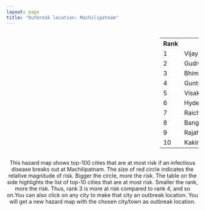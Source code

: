```yaml
---
layout: page
title: "Outbreak location: Machilipatnam"
---
```

<div style="width: 100%; overflow: auto;">
<div style="width: 75%; float: left;">
<div id="mapid">
<script src="https://buda-magenta.github.io/hazard_map/load_map.js"></script>

<script>
var marker_outbreak = L.marker([16.181939, 81.135130],{"autoPan": true}).addTo(map); marker_outbreak.bindTooltip("Machilipatnam").openTooltip();

var circle_1 = L.circle([16.508759, 80.618510], {"pane": "markerPane", "color": "red", "fill": true, "fillOpacity": 0.2, "fillRule": "evenodd", "lineCap": "round", "lineJoin": "round", "opacity": 1.0, "radius": 186784, "stroke": true, "weight": 3}).addTo(map);
circle_1.bindTooltip("Vijayawada<br>rank: 1<br>hazard index: 0.186784")
circle_1.bindPopup('<a href="https://buda-magenta.github.io/hazard_map/Vijayawada">Vijayawada</a>')

var circle_2 = L.circle([16.432998, 80.993715], {"pane": "markerPane", "color": "red", "fill": true, "fillOpacity": 0.2, "fillRule": "evenodd", "lineCap": "round", "lineJoin": "round", "opacity": 1.0, "radius": 94795, "stroke": true, "weight": 3}).addTo(map);
circle_2.bindTooltip("Gudivada<br>rank: 2<br>hazard index: 0.094795")
circle_2.bindPopup('<a href="https://buda-magenta.github.io/hazard_map/Gudivada">Gudivada</a>')

var circle_3 = L.circle([16.542769, 81.527344], {"pane": "markerPane", "color": "red", "fill": true, "fillOpacity": 0.2, "fillRule": "evenodd", "lineCap": "round", "lineJoin": "round", "opacity": 1.0, "radius": 13442, "stroke": true, "weight": 3}).addTo(map);
circle_3.bindTooltip("Bhimavaram<br>rank: 3<br>hazard index: 0.013442")
circle_3.bindPopup('<a href="https://buda-magenta.github.io/hazard_map/Bhimavaram">Bhimavaram</a>')

var circle_4 = L.circle([16.291519, 80.454159], {"pane": "markerPane", "color": "red", "fill": true, "fillOpacity": 0.2, "fillRule": "evenodd", "lineCap": "round", "lineJoin": "round", "opacity": 1.0, "radius": 10588, "stroke": true, "weight": 3}).addTo(map);
circle_4.bindTooltip("Guntur<br>rank: 4<br>hazard index: 0.010588")
circle_4.bindPopup('<a href="https://buda-magenta.github.io/hazard_map/Guntur">Guntur</a>')

var circle_5 = L.circle([17.723128, 83.301284], {"pane": "markerPane", "color": "red", "fill": true, "fillOpacity": 0.2, "fillRule": "evenodd", "lineCap": "round", "lineJoin": "round", "opacity": 1.0, "radius": 10369, "stroke": true, "weight": 3}).addTo(map);
circle_5.bindTooltip("Visakhapatnam<br>rank: 5<br>hazard index: 0.010370")
circle_5.bindPopup('<a href="https://buda-magenta.github.io/hazard_map/Visakhapatnam">Visakhapatnam</a>')

var circle_6 = L.circle([17.388786, 78.461065], {"pane": "markerPane", "color": "red", "fill": true, "fillOpacity": 0.2, "fillRule": "evenodd", "lineCap": "round", "lineJoin": "round", "opacity": 1.0, "radius": 8852, "stroke": true, "weight": 3}).addTo(map);
circle_6.bindTooltip("Hyderabad<br>rank: 6<br>hazard index: 0.008853")
circle_6.bindPopup('<a href="https://buda-magenta.github.io/hazard_map/Hyderabad">Hyderabad</a>')

var circle_7 = L.circle([16.083333, 77.166667], {"pane": "markerPane", "color": "red", "fill": true, "fillOpacity": 0.2, "fillRule": "evenodd", "lineCap": "round", "lineJoin": "round", "opacity": 1.0, "radius": 7302, "stroke": true, "weight": 3}).addTo(map);
circle_7.bindTooltip("Raichur<br>rank: 7<br>hazard index: 0.007303")
circle_7.bindPopup('<a href="https://buda-magenta.github.io/hazard_map/Raichur">Raichur</a>')

var circle_8 = L.circle([12.979120, 77.591300], {"pane": "markerPane", "color": "red", "fill": true, "fillOpacity": 0.2, "fillRule": "evenodd", "lineCap": "round", "lineJoin": "round", "opacity": 1.0, "radius": 5865, "stroke": true, "weight": 3}).addTo(map);
circle_8.bindTooltip("Bangalore<br>rank: 8<br>hazard index: 0.005866")
circle_8.bindPopup('<a href="https://buda-magenta.github.io/hazard_map/Bangalore">Bangalore</a>')

var circle_9 = L.circle([17.005045, 81.780473], {"pane": "markerPane", "color": "red", "fill": true, "fillOpacity": 0.2, "fillRule": "evenodd", "lineCap": "round", "lineJoin": "round", "opacity": 1.0, "radius": 4573, "stroke": true, "weight": 3}).addTo(map);
circle_9.bindTooltip("Rajahmundry<br>rank: 9<br>hazard index: 0.004573")
circle_9.bindPopup('<a href="https://buda-magenta.github.io/hazard_map/Rajahmundry">Rajahmundry</a>')

var circle_10 = L.circle([16.943739, 82.235061], {"pane": "markerPane", "color": "red", "fill": true, "fillOpacity": 0.2, "fillRule": "evenodd", "lineCap": "round", "lineJoin": "round", "opacity": 1.0, "radius": 4152, "stroke": true, "weight": 3}).addTo(map);
circle_10.bindTooltip("Kakinada<br>rank: 10<br>hazard index: 0.004153")
circle_10.bindPopup('<a href="https://buda-magenta.github.io/hazard_map/Kakinada">Kakinada</a>')

var circle_11 = L.circle([14.449372, 79.987376], {"pane": "markerPane", "color": "red", "fill": true, "fillOpacity": 0.2, "fillRule": "evenodd", "lineCap": "round", "lineJoin": "round", "opacity": 1.0, "radius": 2984, "stroke": true, "weight": 3}).addTo(map);
circle_11.bindTooltip("Nellore<br>rank: 11<br>hazard index: 0.002985")
circle_11.bindPopup('<a href="https://buda-magenta.github.io/hazard_map/Nellore">Nellore</a>')

var circle_12 = L.circle([13.083694, 80.270186], {"pane": "markerPane", "color": "red", "fill": true, "fillOpacity": 0.2, "fillRule": "evenodd", "lineCap": "round", "lineJoin": "round", "opacity": 1.0, "radius": 2943, "stroke": true, "weight": 3}).addTo(map);
circle_12.bindTooltip("Chennai<br>rank: 12<br>hazard index: 0.002943")
circle_12.bindPopup('<a href="https://buda-magenta.github.io/hazard_map/Chennai">Chennai</a>')

var circle_13 = L.circle([15.507555, 80.060800], {"pane": "markerPane", "color": "red", "fill": true, "fillOpacity": 0.2, "fillRule": "evenodd", "lineCap": "round", "lineJoin": "round", "opacity": 1.0, "radius": 2679, "stroke": true, "weight": 3}).addTo(map);
circle_13.bindTooltip("Ongole<br>rank: 13<br>hazard index: 0.002680")
circle_13.bindPopup('<a href="https://buda-magenta.github.io/hazard_map/Ongole">Ongole</a>')

var circle_14 = L.circle([13.631637, 79.423171], {"pane": "markerPane", "color": "red", "fill": true, "fillOpacity": 0.2, "fillRule": "evenodd", "lineCap": "round", "lineJoin": "round", "opacity": 1.0, "radius": 2323, "stroke": true, "weight": 3}).addTo(map);
circle_14.bindTooltip("Tirupati<br>rank: 14<br>hazard index: 0.002323")
circle_14.bindPopup('<a href="https://buda-magenta.github.io/hazard_map/Tirupati">Tirupati</a>')

var circle_15 = L.circle([16.237773, 80.646422], {"pane": "markerPane", "color": "red", "fill": true, "fillOpacity": 0.2, "fillRule": "evenodd", "lineCap": "round", "lineJoin": "round", "opacity": 1.0, "radius": 2156, "stroke": true, "weight": 3}).addTo(map);
circle_15.bindTooltip("Tenali<br>rank: 15<br>hazard index: 0.002156")
circle_15.bindPopup('<a href="https://buda-magenta.github.io/hazard_map/Tenali">Tenali</a>')

var circle_16 = L.circle([16.676135, 81.170868], {"pane": "markerPane", "color": "red", "fill": true, "fillOpacity": 0.2, "fillRule": "evenodd", "lineCap": "round", "lineJoin": "round", "opacity": 1.0, "radius": 1566, "stroke": true, "weight": 3}).addTo(map);
circle_16.bindTooltip("Eluru<br>rank: 16<br>hazard index: 0.001566")
circle_16.bindPopup('<a href="https://buda-magenta.github.io/hazard_map/Eluru">Eluru</a>')

var circle_17 = L.circle([17.500000, 80.333333], {"pane": "markerPane", "color": "red", "fill": true, "fillOpacity": 0.2, "fillRule": "evenodd", "lineCap": "round", "lineJoin": "round", "opacity": 1.0, "radius": 1562, "stroke": true, "weight": 3}).addTo(map);
circle_17.bindTooltip("Khammam<br>rank: 17<br>hazard index: 0.001563")
circle_17.bindPopup('<a href="https://buda-magenta.github.io/hazard_map/Khammam">Khammam</a>')

var circle_18 = L.circle([17.849907, 75.276320], {"pane": "markerPane", "color": "red", "fill": true, "fillOpacity": 0.2, "fillRule": "evenodd", "lineCap": "round", "lineJoin": "round", "opacity": 1.0, "radius": 1440, "stroke": true, "weight": 3}).addTo(map);
circle_18.bindTooltip("Solapur<br>rank: 18<br>hazard index: 0.001440")
circle_18.bindPopup('<a href="https://buda-magenta.github.io/hazard_map/Solapur">Solapur</a>')

var circle_19 = L.circle([16.094950, 80.165878], {"pane": "markerPane", "color": "red", "fill": true, "fillOpacity": 0.2, "fillRule": "evenodd", "lineCap": "round", "lineJoin": "round", "opacity": 1.0, "radius": 1221, "stroke": true, "weight": 3}).addTo(map);
circle_19.bindTooltip("Chilakaluripet<br>rank: 19<br>hazard index: 0.001222")
circle_19.bindPopup('<a href="https://buda-magenta.github.io/hazard_map/Chilakaluripet">Chilakaluripet</a>')

var circle_20 = L.circle([17.980609, 79.598212], {"pane": "markerPane", "color": "red", "fill": true, "fillOpacity": 0.2, "fillRule": "evenodd", "lineCap": "round", "lineJoin": "round", "opacity": 1.0, "radius": 1133, "stroke": true, "weight": 3}).addTo(map);
circle_20.bindTooltip("Warangal<br>rank: 20<br>hazard index: 0.001133")
circle_20.bindPopup('<a href="https://buda-magenta.github.io/hazard_map/Warangal">Warangal</a>')

var circle_21 = L.circle([14.422347, 77.720069], {"pane": "markerPane", "color": "red", "fill": true, "fillOpacity": 0.2, "fillRule": "evenodd", "lineCap": "round", "lineJoin": "round", "opacity": 1.0, "radius": 804, "stroke": true, "weight": 3}).addTo(map);
circle_21.bindTooltip("Dharmavaram<br>rank: 21<br>hazard index: 0.000805")
circle_21.bindPopup('<a href="https://buda-magenta.github.io/hazard_map/Dharmavaram">Dharmavaram</a>')

var circle_22 = L.circle([14.475294, 78.821686], {"pane": "markerPane", "color": "red", "fill": true, "fillOpacity": 0.2, "fillRule": "evenodd", "lineCap": "round", "lineJoin": "round", "opacity": 1.0, "radius": 803, "stroke": true, "weight": 3}).addTo(map);
circle_22.bindTooltip("Kadapa<br>rank: 22<br>hazard index: 0.000803")
circle_22.bindPopup('<a href="https://buda-magenta.github.io/hazard_map/Kadapa">Kadapa</a>')

var circle_23 = L.circle([13.573260, 78.479146], {"pane": "markerPane", "color": "red", "fill": true, "fillOpacity": 0.2, "fillRule": "evenodd", "lineCap": "round", "lineJoin": "round", "opacity": 1.0, "radius": 801, "stroke": true, "weight": 3}).addTo(map);
circle_23.bindTooltip("Madanapalle<br>rank: 23<br>hazard index: 0.000801")
circle_23.bindPopup('<a href="https://buda-magenta.github.io/hazard_map/Madanapalle">Madanapalle</a>')

var circle_24 = L.circle([16.876586, 81.545145], {"pane": "markerPane", "color": "red", "fill": true, "fillOpacity": 0.2, "fillRule": "evenodd", "lineCap": "round", "lineJoin": "round", "opacity": 1.0, "radius": 787, "stroke": true, "weight": 3}).addTo(map);
circle_24.bindTooltip("Tadepalligudem<br>rank: 24<br>hazard index: 0.000787")
circle_24.bindPopup('<a href="https://buda-magenta.github.io/hazard_map/Tadepalligudem">Tadepalligudem</a>')

var circle_25 = L.circle([16.238924, 80.047288], {"pane": "markerPane", "color": "red", "fill": true, "fillOpacity": 0.2, "fillRule": "evenodd", "lineCap": "round", "lineJoin": "round", "opacity": 1.0, "radius": 747, "stroke": true, "weight": 3}).addTo(map);
circle_25.bindTooltip("Narasaraopet<br>rank: 25<br>hazard index: 0.000747")
circle_25.bindPopup('<a href="https://buda-magenta.github.io/hazard_map/Narasaraopet">Narasaraopet</a>')

var circle_26 = L.circle([18.112082, 83.405220], {"pane": "markerPane", "color": "red", "fill": true, "fillOpacity": 0.2, "fillRule": "evenodd", "lineCap": "round", "lineJoin": "round", "opacity": 1.0, "radius": 565, "stroke": true, "weight": 3}).addTo(map);
circle_26.bindTooltip("Vizianagaram<br>rank: 26<br>hazard index: 0.000565")
circle_26.bindPopup('<a href="https://buda-magenta.github.io/hazard_map/Vizianagaram">Vizianagaram</a>')

var circle_27 = L.circle([22.541418, 88.357691], {"pane": "markerPane", "color": "red", "fill": true, "fillOpacity": 0.2, "fillRule": "evenodd", "lineCap": "round", "lineJoin": "round", "opacity": 1.0, "radius": 545, "stroke": true, "weight": 3}).addTo(map);
circle_27.bindTooltip("Kolkata<br>rank: 27<br>hazard index: 0.000546")
circle_27.bindPopup('<a href="https://buda-magenta.github.io/hazard_map/Kolkata">Kolkata</a>')

var circle_28 = L.circle([19.169335, 77.311013], {"pane": "markerPane", "color": "red", "fill": true, "fillOpacity": 0.2, "fillRule": "evenodd", "lineCap": "round", "lineJoin": "round", "opacity": 1.0, "radius": 503, "stroke": true, "weight": 3}).addTo(map);
circle_28.bindTooltip("Nanded Waghala<br>rank: 28<br>hazard index: 0.000504")
circle_28.bindPopup('<a href="https://buda-magenta.github.io/hazard_map/Nanded_Waghala">Nanded Waghala</a>')

var circle_29 = L.circle([18.793568, 80.815939], {"pane": "markerPane", "color": "red", "fill": true, "fillOpacity": 0.2, "fillRule": "evenodd", "lineCap": "round", "lineJoin": "round", "opacity": 1.0, "radius": 475, "stroke": true, "weight": 3}).addTo(map);
circle_29.bindTooltip("Bijapur<br>rank: 29<br>hazard index: 0.000476")
circle_29.bindPopup('<a href="https://buda-magenta.github.io/hazard_map/Bijapur">Bijapur</a>')

var circle_30 = L.circle([28.651718, 77.221939], {"pane": "markerPane", "color": "red", "fill": true, "fillOpacity": 0.2, "fillRule": "evenodd", "lineCap": "round", "lineJoin": "round", "opacity": 1.0, "radius": 454, "stroke": true, "weight": 3}).addTo(map);
circle_30.bindTooltip("Delhi<br>rank: 30<br>hazard index: 0.000455")
circle_30.bindPopup('<a href="https://buda-magenta.github.io/hazard_map/Delhi">Delhi</a>')

var circle_31 = L.circle([17.910400, 77.519900], {"pane": "markerPane", "color": "red", "fill": true, "fillOpacity": 0.2, "fillRule": "evenodd", "lineCap": "round", "lineJoin": "round", "opacity": 1.0, "radius": 443, "stroke": true, "weight": 3}).addTo(map);
circle_31.bindTooltip("Bidar<br>rank: 31<br>hazard index: 0.000443")
circle_31.bindPopup('<a href="https://buda-magenta.github.io/hazard_map/Bidar">Bidar</a>')

var circle_32 = L.circle([15.631900, 77.275900], {"pane": "markerPane", "color": "red", "fill": true, "fillOpacity": 0.2, "fillRule": "evenodd", "lineCap": "round", "lineJoin": "round", "opacity": 1.0, "radius": 431, "stroke": true, "weight": 3}).addTo(map);
circle_32.bindTooltip("Adoni<br>rank: 32<br>hazard index: 0.000431")
circle_32.bindPopup('<a href="https://buda-magenta.github.io/hazard_map/Adoni">Adoni</a>')

var circle_33 = L.circle([20.843512, 75.525927], {"pane": "markerPane", "color": "red", "fill": true, "fillOpacity": 0.2, "fillRule": "evenodd", "lineCap": "round", "lineJoin": "round", "opacity": 1.0, "radius": 421, "stroke": true, "weight": 3}).addTo(map);
circle_33.bindTooltip("Jalgaon<br>rank: 33<br>hazard index: 0.000421")
circle_33.bindPopup('<a href="https://buda-magenta.github.io/hazard_map/Jalgaon">Jalgaon</a>')

var circle_34 = L.circle([15.143395, 76.919388], {"pane": "markerPane", "color": "red", "fill": true, "fillOpacity": 0.2, "fillRule": "evenodd", "lineCap": "round", "lineJoin": "round", "opacity": 1.0, "radius": 409, "stroke": true, "weight": 3}).addTo(map);
circle_34.bindTooltip("Bellary<br>rank: 34<br>hazard index: 0.000409")
circle_34.bindPopup('<a href="https://buda-magenta.github.io/hazard_map/Bellary">Bellary</a>')

var circle_35 = L.circle([19.075990, 72.877393], {"pane": "markerPane", "color": "red", "fill": true, "fillOpacity": 0.2, "fillRule": "evenodd", "lineCap": "round", "lineJoin": "round", "opacity": 1.0, "radius": 395, "stroke": true, "weight": 3}).addTo(map);
circle_35.bindTooltip("Mumbai<br>rank: 35<br>hazard index: 0.000396")
circle_35.bindPopup('<a href="https://buda-magenta.github.io/hazard_map/Mumbai">Mumbai</a>')

var circle_36 = L.circle([20.266777, 85.843559], {"pane": "markerPane", "color": "red", "fill": true, "fillOpacity": 0.2, "fillRule": "evenodd", "lineCap": "round", "lineJoin": "round", "opacity": 1.0, "radius": 384, "stroke": true, "weight": 3}).addTo(map);
circle_36.bindTooltip("Bhubaneswar<br>rank: 36<br>hazard index: 0.000385")
circle_36.bindPopup('<a href="https://buda-magenta.github.io/hazard_map/Bhubaneswar">Bhubaneswar</a>')

var circle_37 = L.circle([15.475377, 78.478558], {"pane": "markerPane", "color": "red", "fill": true, "fillOpacity": 0.2, "fillRule": "evenodd", "lineCap": "round", "lineJoin": "round", "opacity": 1.0, "radius": 340, "stroke": true, "weight": 3}).addTo(map);
circle_37.bindTooltip("Nandyal<br>rank: 37<br>hazard index: 0.000341")
circle_37.bindPopup('<a href="https://buda-magenta.github.io/hazard_map/Nandyal">Nandyal</a>')

var circle_38 = L.circle([15.119651, 77.455290], {"pane": "markerPane", "color": "red", "fill": true, "fillOpacity": 0.2, "fillRule": "evenodd", "lineCap": "round", "lineJoin": "round", "opacity": 1.0, "radius": 327, "stroke": true, "weight": 3}).addTo(map);
circle_38.bindTooltip("Guntakal<br>rank: 38<br>hazard index: 0.000327")
circle_38.bindPopup('<a href="https://buda-magenta.github.io/hazard_map/Guntakal">Guntakal</a>')

var circle_39 = L.circle([19.290314, 76.602903], {"pane": "markerPane", "color": "red", "fill": true, "fillOpacity": 0.2, "fillRule": "evenodd", "lineCap": "round", "lineJoin": "round", "opacity": 1.0, "radius": 280, "stroke": true, "weight": 3}).addTo(map);
circle_39.bindTooltip("Parbhani<br>rank: 39<br>hazard index: 0.000281")
circle_39.bindPopup('<a href="https://buda-magenta.github.io/hazard_map/Parbhani">Parbhani</a>')

var circle_40 = L.circle([12.305183, 76.655361], {"pane": "markerPane", "color": "red", "fill": true, "fillOpacity": 0.2, "fillRule": "evenodd", "lineCap": "round", "lineJoin": "round", "opacity": 1.0, "radius": 275, "stroke": true, "weight": 3}).addTo(map);
circle_40.bindTooltip("Mysore<br>rank: 40<br>hazard index: 0.000276")
circle_40.bindPopup('<a href="https://buda-magenta.github.io/hazard_map/Mysore">Mysore</a>')

var circle_41 = L.circle([14.906956, 78.009707], {"pane": "markerPane", "color": "red", "fill": true, "fillOpacity": 0.2, "fillRule": "evenodd", "lineCap": "round", "lineJoin": "round", "opacity": 1.0, "radius": 254, "stroke": true, "weight": 3}).addTo(map);
circle_41.bindTooltip("Tadipatri<br>rank: 41<br>hazard index: 0.000254")
circle_41.bindPopup('<a href="https://buda-magenta.github.io/hazard_map/Tadipatri">Tadipatri</a>')

var circle_42 = L.circle([11.001812, 76.962843], {"pane": "markerPane", "color": "red", "fill": true, "fillOpacity": 0.2, "fillRule": "evenodd", "lineCap": "round", "lineJoin": "round", "opacity": 1.0, "radius": 252, "stroke": true, "weight": 3}).addTo(map);
circle_42.bindTooltip("Coimbatore<br>rank: 42<br>hazard index: 0.000253")
circle_42.bindPopup('<a href="https://buda-magenta.github.io/hazard_map/Coimbatore">Coimbatore</a>')

var circle_43 = L.circle([16.870988, 79.561398], {"pane": "markerPane", "color": "red", "fill": true, "fillOpacity": 0.2, "fillRule": "evenodd", "lineCap": "round", "lineJoin": "round", "opacity": 1.0, "radius": 238, "stroke": true, "weight": 3}).addTo(map);
circle_43.bindTooltip("Miryalaguda<br>rank: 43<br>hazard index: 0.000238")
circle_43.bindPopup('<a href="https://buda-magenta.github.io/hazard_map/Miryalaguda">Miryalaguda</a>')

var circle_44 = L.circle([13.160105, 79.155551], {"pane": "markerPane", "color": "red", "fill": true, "fillOpacity": 0.2, "fillRule": "evenodd", "lineCap": "round", "lineJoin": "round", "opacity": 1.0, "radius": 209, "stroke": true, "weight": 3}).addTo(map);
circle_44.bindTooltip("Chittoor<br>rank: 44<br>hazard index: 0.000209")
circle_44.bindPopup('<a href="https://buda-magenta.github.io/hazard_map/Chittoor">Chittoor</a>')

var circle_45 = L.circle([15.266493, 76.387230], {"pane": "markerPane", "color": "red", "fill": true, "fillOpacity": 0.2, "fillRule": "evenodd", "lineCap": "round", "lineJoin": "round", "opacity": 1.0, "radius": 205, "stroke": true, "weight": 3}).addTo(map);
circle_45.bindTooltip("Hospet<br>rank: 45<br>hazard index: 0.000206")
circle_45.bindPopup('<a href="https://buda-magenta.github.io/hazard_map/Hospet">Hospet</a>')

var circle_46 = L.circle([11.664300, 78.146000], {"pane": "markerPane", "color": "red", "fill": true, "fillOpacity": 0.2, "fillRule": "evenodd", "lineCap": "round", "lineJoin": "round", "opacity": 1.0, "radius": 203, "stroke": true, "weight": 3}).addTo(map);
circle_46.bindTooltip("Salem<br>rank: 46<br>hazard index: 0.000203")
circle_46.bindPopup('<a href="https://buda-magenta.github.io/hazard_map/Salem">Salem</a>')

var circle_47 = L.circle([21.237947, 81.633683], {"pane": "markerPane", "color": "red", "fill": true, "fillOpacity": 0.2, "fillRule": "evenodd", "lineCap": "round", "lineJoin": "round", "opacity": 1.0, "radius": 193, "stroke": true, "weight": 3}).addTo(map);
circle_47.bindTooltip("Raipur<br>rank: 47<br>hazard index: 0.000194")
circle_47.bindPopup('<a href="https://buda-magenta.github.io/hazard_map/Raipur">Raipur</a>')

var circle_48 = L.circle([14.654623, 77.556260], {"pane": "markerPane", "color": "red", "fill": true, "fillOpacity": 0.2, "fillRule": "evenodd", "lineCap": "round", "lineJoin": "round", "opacity": 1.0, "radius": 183, "stroke": true, "weight": 3}).addTo(map);
circle_48.bindTooltip("Anantapur<br>rank: 48<br>hazard index: 0.000183")
circle_48.bindPopup('<a href="https://buda-magenta.github.io/hazard_map/Anantapur">Anantapur</a>')

var circle_49 = L.circle([15.426365, 75.630079], {"pane": "markerPane", "color": "red", "fill": true, "fillOpacity": 0.2, "fillRule": "evenodd", "lineCap": "round", "lineJoin": "round", "opacity": 1.0, "radius": 172, "stroke": true, "weight": 3}).addTo(map);
circle_49.bindTooltip("Gadag<br>rank: 49<br>hazard index: 0.000173")
circle_49.bindPopup('<a href="https://buda-magenta.github.io/hazard_map/Gadag">Gadag</a>')

var circle_50 = L.circle([18.320022, 83.916077], {"pane": "markerPane", "color": "red", "fill": true, "fillOpacity": 0.2, "fillRule": "evenodd", "lineCap": "round", "lineJoin": "round", "opacity": 1.0, "radius": 168, "stroke": true, "weight": 3}).addTo(map);
circle_50.bindTooltip("Srikakulam<br>rank: 50<br>hazard index: 0.000169")
circle_50.bindPopup('<a href="https://buda-magenta.github.io/hazard_map/Srikakulam">Srikakulam</a>')

var circle_51 = L.circle([21.149813, 79.082056], {"pane": "markerPane", "color": "red", "fill": true, "fillOpacity": 0.2, "fillRule": "evenodd", "lineCap": "round", "lineJoin": "round", "opacity": 1.0, "radius": 165, "stroke": true, "weight": 3}).addTo(map);
circle_51.bindTooltip("Nagpur<br>rank: 51<br>hazard index: 0.000165")
circle_51.bindPopup('<a href="https://buda-magenta.github.io/hazard_map/Nagpur">Nagpur</a>')

var circle_52 = L.circle([19.087076, 82.023572], {"pane": "markerPane", "color": "red", "fill": true, "fillOpacity": 0.2, "fillRule": "evenodd", "lineCap": "round", "lineJoin": "round", "opacity": 1.0, "radius": 157, "stroke": true, "weight": 3}).addTo(map);
circle_52.bindTooltip("Jagdalpur<br>rank: 52<br>hazard index: 0.000157")
circle_52.bindPopup('<a href="https://buda-magenta.github.io/hazard_map/Jagdalpur">Jagdalpur</a>')

var circle_53 = L.circle([13.340077, 77.100621], {"pane": "markerPane", "color": "red", "fill": true, "fillOpacity": 0.2, "fillRule": "evenodd", "lineCap": "round", "lineJoin": "round", "opacity": 1.0, "radius": 149, "stroke": true, "weight": 3}).addTo(map);
circle_53.bindTooltip("Tumkur<br>rank: 53<br>hazard index: 0.000150")
circle_53.bindPopup('<a href="https://buda-magenta.github.io/hazard_map/Tumkur">Tumkur</a>')

var circle_54 = L.circle([26.055318, 82.993139], {"pane": "markerPane", "color": "red", "fill": true, "fillOpacity": 0.2, "fillRule": "evenodd", "lineCap": "round", "lineJoin": "round", "opacity": 1.0, "radius": 148, "stroke": true, "weight": 3}).addTo(map);
circle_54.bindTooltip("Nizamabad<br>rank: 54<br>hazard index: 0.000148")
circle_54.bindPopup('<a href="https://buda-magenta.github.io/hazard_map/Nizamabad">Nizamabad</a>')

var circle_55 = L.circle([15.351838, 75.137985], {"pane": "markerPane", "color": "red", "fill": true, "fillOpacity": 0.2, "fillRule": "evenodd", "lineCap": "round", "lineJoin": "round", "opacity": 1.0, "radius": 146, "stroke": true, "weight": 3}).addTo(map);
circle_55.bindTooltip("Hubli<br>rank: 55<br>hazard index: 0.000146")
circle_55.bindPopup('<a href="https://buda-magenta.github.io/hazard_map/Hubli">Hubli</a>')

var circle_56 = L.circle([16.743454, 77.992319], {"pane": "markerPane", "color": "red", "fill": true, "fillOpacity": 0.2, "fillRule": "evenodd", "lineCap": "round", "lineJoin": "round", "opacity": 1.0, "radius": 124, "stroke": true, "weight": 3}).addTo(map);
circle_56.bindTooltip("Mahbubnagar<br>rank: 56<br>hazard index: 0.000124")
circle_56.bindPopup('<a href="https://buda-magenta.github.io/hazard_map/Mahbubnagar">Mahbubnagar</a>')

var circle_57 = L.circle([16.857964, 79.217494], {"pane": "markerPane", "color": "red", "fill": true, "fillOpacity": 0.2, "fillRule": "evenodd", "lineCap": "round", "lineJoin": "round", "opacity": 1.0, "radius": 119, "stroke": true, "weight": 3}).addTo(map);
circle_57.bindTooltip("Nalgonda<br>rank: 57<br>hazard index: 0.000119")
circle_57.bindPopup('<a href="https://buda-magenta.github.io/hazard_map/Nalgonda">Nalgonda</a>')

var circle_58 = L.circle([15.830925, 78.042537], {"pane": "markerPane", "color": "red", "fill": true, "fillOpacity": 0.2, "fillRule": "evenodd", "lineCap": "round", "lineJoin": "round", "opacity": 1.0, "radius": 117, "stroke": true, "weight": 3}).addTo(map);
circle_58.bindTooltip("Kurnool<br>rank: 58<br>hazard index: 0.000118")
circle_58.bindPopup('<a href="https://buda-magenta.github.io/hazard_map/Kurnool">Kurnool</a>')

var circle_59 = L.circle([18.761516, 79.478785], {"pane": "markerPane", "color": "red", "fill": true, "fillOpacity": 0.2, "fillRule": "evenodd", "lineCap": "round", "lineJoin": "round", "opacity": 1.0, "radius": 107, "stroke": true, "weight": 3}).addTo(map);
circle_59.bindTooltip("Ramagundam<br>rank: 59<br>hazard index: 0.000107")
circle_59.bindPopup('<a href="https://buda-magenta.github.io/hazard_map/Ramagundam">Ramagundam</a>')

var circle_60 = L.circle([13.826383, 77.493772], {"pane": "markerPane", "color": "red", "fill": true, "fillOpacity": 0.2, "fillRule": "evenodd", "lineCap": "round", "lineJoin": "round", "opacity": 1.0, "radius": 104, "stroke": true, "weight": 3}).addTo(map);
circle_60.bindTooltip("Hindupur<br>rank: 60<br>hazard index: 0.000105")
circle_60.bindPopup('<a href="https://buda-magenta.github.io/hazard_map/Hindupur">Hindupur</a>')

var circle_61 = L.circle([18.521428, 73.854454], {"pane": "markerPane", "color": "red", "fill": true, "fillOpacity": 0.2, "fillRule": "evenodd", "lineCap": "round", "lineJoin": "round", "opacity": 1.0, "radius": 98, "stroke": true, "weight": 3}).addTo(map);
circle_61.bindTooltip("Pune<br>rank: 61<br>hazard index: 0.000099")
circle_61.bindPopup('<a href="https://buda-magenta.github.io/hazard_map/Pune">Pune</a>')

var circle_62 = L.circle([18.437436, 77.110521], {"pane": "markerPane", "color": "red", "fill": true, "fillOpacity": 0.2, "fillRule": "evenodd", "lineCap": "round", "lineJoin": "round", "opacity": 1.0, "radius": 95, "stroke": true, "weight": 3}).addTo(map);
circle_62.bindTooltip("Udgir<br>rank: 62<br>hazard index: 0.000095")
circle_62.bindPopup('<a href="https://buda-magenta.github.io/hazard_map/Udgir">Udgir</a>')

var circle_63 = L.circle([20.468600, 85.879200], {"pane": "markerPane", "color": "red", "fill": true, "fillOpacity": 0.2, "fillRule": "evenodd", "lineCap": "round", "lineJoin": "round", "opacity": 1.0, "radius": 94, "stroke": true, "weight": 3}).addTo(map);
circle_63.bindTooltip("Cuttack<br>rank: 63<br>hazard index: 0.000095")
circle_63.bindPopup('<a href="https://buda-magenta.github.io/hazard_map/Cuttack">Cuttack</a>')

var circle_64 = L.circle([14.752266, 78.548552], {"pane": "markerPane", "color": "red", "fill": true, "fillOpacity": 0.2, "fillRule": "evenodd", "lineCap": "round", "lineJoin": "round", "opacity": 1.0, "radius": 92, "stroke": true, "weight": 3}).addTo(map);
circle_64.bindTooltip("Proddatur<br>rank: 64<br>hazard index: 0.000092")
circle_64.bindPopup('<a href="https://buda-magenta.github.io/hazard_map/Proddatur">Proddatur</a>')

var circle_65 = L.circle([11.101781, 77.345192], {"pane": "markerPane", "color": "red", "fill": true, "fillOpacity": 0.2, "fillRule": "evenodd", "lineCap": "round", "lineJoin": "round", "opacity": 1.0, "radius": 90, "stroke": true, "weight": 3}).addTo(map);
circle_65.bindTooltip("Tiruppur<br>rank: 65<br>hazard index: 0.000091")
circle_65.bindPopup('<a href="https://buda-magenta.github.io/hazard_map/Tiruppur">Tiruppur</a>')

var circle_66 = L.circle([16.702841, 74.240533], {"pane": "markerPane", "color": "red", "fill": true, "fillOpacity": 0.2, "fillRule": "evenodd", "lineCap": "round", "lineJoin": "round", "opacity": 1.0, "radius": 85, "stroke": true, "weight": 3}).addTo(map);
circle_66.bindTooltip("Kolhapur<br>rank: 66<br>hazard index: 0.000085")
circle_66.bindPopup('<a href="https://buda-magenta.github.io/hazard_map/Kolhapur">Kolhapur</a>')

var circle_67 = L.circle([8.576971, 77.050125], {"pane": "markerPane", "color": "red", "fill": true, "fillOpacity": 0.2, "fillRule": "evenodd", "lineCap": "round", "lineJoin": "round", "opacity": 1.0, "radius": 84, "stroke": true, "weight": 3}).addTo(map);
circle_67.bindTooltip("Thiruvananthapuram<br>rank: 67<br>hazard index: 0.000084")
circle_67.bindPopup('<a href="https://buda-magenta.github.io/hazard_map/Thiruvananthapuram">Thiruvananthapuram</a>')

var circle_68 = L.circle([17.166667, 77.083333], {"pane": "markerPane", "color": "red", "fill": true, "fillOpacity": 0.2, "fillRule": "evenodd", "lineCap": "round", "lineJoin": "round", "opacity": 1.0, "radius": 82, "stroke": true, "weight": 3}).addTo(map);
circle_68.bindTooltip("Gulbarga<br>rank: 68<br>hazard index: 0.000083")
circle_68.bindPopup('<a href="https://buda-magenta.github.io/hazard_map/Gulbarga">Gulbarga</a>')

var circle_69 = L.circle([16.850253, 74.594888], {"pane": "markerPane", "color": "red", "fill": true, "fillOpacity": 0.2, "fillRule": "evenodd", "lineCap": "round", "lineJoin": "round", "opacity": 1.0, "radius": 77, "stroke": true, "weight": 3}).addTo(map);
circle_69.bindTooltip("Sangli<br>rank: 69<br>hazard index: 0.000078")
circle_69.bindPopup('<a href="https://buda-magenta.github.io/hazard_map/Sangli">Sangli</a>')

var circle_70 = L.circle([15.857267, 74.506934], {"pane": "markerPane", "color": "red", "fill": true, "fillOpacity": 0.2, "fillRule": "evenodd", "lineCap": "round", "lineJoin": "round", "opacity": 1.0, "radius": 75, "stroke": true, "weight": 3}).addTo(map);
circle_70.bindTooltip("Belgaum<br>rank: 70<br>hazard index: 0.000076")
circle_70.bindPopup('<a href="https://buda-magenta.github.io/hazard_map/Belgaum">Belgaum</a>')

var circle_71 = L.circle([12.955100, 78.269900], {"pane": "markerPane", "color": "red", "fill": true, "fillOpacity": 0.2, "fillRule": "evenodd", "lineCap": "round", "lineJoin": "round", "opacity": 1.0, "radius": 74, "stroke": true, "weight": 3}).addTo(map);
circle_71.bindTooltip("Robertson Pet<br>rank: 71<br>hazard index: 0.000075")
circle_71.bindPopup('<a href="https://buda-magenta.github.io/hazard_map/Robertson_Pet">Robertson Pet</a>')

var circle_72 = L.circle([10.804973, 78.687030], {"pane": "markerPane", "color": "red", "fill": true, "fillOpacity": 0.2, "fillRule": "evenodd", "lineCap": "round", "lineJoin": "round", "opacity": 1.0, "radius": 73, "stroke": true, "weight": 3}).addTo(map);
circle_72.bindTooltip("Tiruchirappalli<br>rank: 72<br>hazard index: 0.000073")
circle_72.bindPopup('<a href="https://buda-magenta.github.io/hazard_map/Tiruchirappalli">Tiruchirappalli</a>')

var circle_73 = L.circle([10.525626, 76.213254], {"pane": "markerPane", "color": "red", "fill": true, "fillOpacity": 0.2, "fillRule": "evenodd", "lineCap": "round", "lineJoin": "round", "opacity": 1.0, "radius": 65, "stroke": true, "weight": 3}).addTo(map);
circle_73.bindTooltip("Thrissur<br>rank: 73<br>hazard index: 0.000065")
circle_73.bindPopup('<a href="https://buda-magenta.github.io/hazard_map/Thrissur">Thrissur</a>')

var circle_74 = L.circle([25.531031, 78.652689], {"pane": "markerPane", "color": "red", "fill": true, "fillOpacity": 0.2, "fillRule": "evenodd", "lineCap": "round", "lineJoin": "round", "opacity": 1.0, "radius": 62, "stroke": true, "weight": 3}).addTo(map);
circle_74.bindTooltip("Jhansi<br>rank: 74<br>hazard index: 0.000063")
circle_74.bindPopup('<a href="https://buda-magenta.github.io/hazard_map/Jhansi">Jhansi</a>')

var circle_75 = L.circle([12.794811, 79.000641], {"pane": "markerPane", "color": "red", "fill": true, "fillOpacity": 0.2, "fillRule": "evenodd", "lineCap": "round", "lineJoin": "round", "opacity": 1.0, "radius": 59, "stroke": true, "weight": 3}).addTo(map);
circle_75.bindTooltip("Vellore<br>rank: 75<br>hazard index: 0.000059")
circle_75.bindPopup('<a href="https://buda-magenta.github.io/hazard_map/Vellore">Vellore</a>')

var circle_76 = L.circle([19.194329, 72.970178], {"pane": "markerPane", "color": "red", "fill": true, "fillOpacity": 0.2, "fillRule": "evenodd", "lineCap": "round", "lineJoin": "round", "opacity": 1.0, "radius": 57, "stroke": true, "weight": 3}).addTo(map);
circle_76.bindTooltip("Thane<br>rank: 76<br>hazard index: 0.000058")
circle_76.bindPopup('<a href="https://buda-magenta.github.io/hazard_map/Thane">Thane</a>')

var circle_77 = L.circle([18.434644, 79.132265], {"pane": "markerPane", "color": "red", "fill": true, "fillOpacity": 0.2, "fillRule": "evenodd", "lineCap": "round", "lineJoin": "round", "opacity": 1.0, "radius": 56, "stroke": true, "weight": 3}).addTo(map);
circle_77.bindTooltip("Karimnagar<br>rank: 77<br>hazard index: 0.000056")
circle_77.bindPopup('<a href="https://buda-magenta.github.io/hazard_map/Karimnagar">Karimnagar</a>')

var circle_78 = L.circle([23.795281, 86.430964], {"pane": "markerPane", "color": "red", "fill": true, "fillOpacity": 0.2, "fillRule": "evenodd", "lineCap": "round", "lineJoin": "round", "opacity": 1.0, "radius": 55, "stroke": true, "weight": 3}).addTo(map);
circle_78.bindTooltip("Dhanbad<br>rank: 78<br>hazard index: 0.000055")
circle_78.bindPopup('<a href="https://buda-magenta.github.io/hazard_map/Dhanbad">Dhanbad</a>')

var circle_79 = L.circle([9.926115, 78.114098], {"pane": "markerPane", "color": "red", "fill": true, "fillOpacity": 0.2, "fillRule": "evenodd", "lineCap": "round", "lineJoin": "round", "opacity": 1.0, "radius": 52, "stroke": true, "weight": 3}).addTo(map);
circle_79.bindTooltip("Madurai<br>rank: 79<br>hazard index: 0.000053")
circle_79.bindPopup('<a href="https://buda-magenta.github.io/hazard_map/Madurai">Madurai</a>')

var circle_80 = L.circle([23.370035, 85.325013], {"pane": "markerPane", "color": "red", "fill": true, "fillOpacity": 0.2, "fillRule": "evenodd", "lineCap": "round", "lineJoin": "round", "opacity": 1.0, "radius": 50, "stroke": true, "weight": 3}).addTo(map);
circle_80.bindTooltip("Ranchi<br>rank: 80<br>hazard index: 0.000051")
circle_80.bindPopup('<a href="https://buda-magenta.github.io/hazard_map/Ranchi">Ranchi</a>')

var circle_81 = L.circle([12.732884, 77.830948], {"pane": "markerPane", "color": "red", "fill": true, "fillOpacity": 0.2, "fillRule": "evenodd", "lineCap": "round", "lineJoin": "round", "opacity": 1.0, "radius": 50, "stroke": true, "weight": 3}).addTo(map);
circle_81.bindTooltip("Hosur<br>rank: 81<br>hazard index: 0.000050")
circle_81.bindPopup('<a href="https://buda-magenta.github.io/hazard_map/Hosur">Hosur</a>')

var circle_82 = L.circle([21.200996, 81.335426], {"pane": "markerPane", "color": "red", "fill": true, "fillOpacity": 0.2, "fillRule": "evenodd", "lineCap": "round", "lineJoin": "round", "opacity": 1.0, "radius": 46, "stroke": true, "weight": 3}).addTo(map);
circle_82.bindTooltip("Bhilai Nagar<br>rank: 82<br>hazard index: 0.000046")
circle_82.bindPopup('<a href="https://buda-magenta.github.io/hazard_map/Bhilai_Nagar">Bhilai Nagar</a>')

var circle_83 = L.circle([16.695935, 74.455575], {"pane": "markerPane", "color": "red", "fill": true, "fillOpacity": 0.2, "fillRule": "evenodd", "lineCap": "round", "lineJoin": "round", "opacity": 1.0, "radius": 44, "stroke": true, "weight": 3}).addTo(map);
circle_83.bindTooltip("Ichalkaranji<br>rank: 83<br>hazard index: 0.000045")
circle_83.bindPopup('<a href="https://buda-magenta.github.io/hazard_map/Ichalkaranji">Ichalkaranji</a>')

var circle_84 = L.circle([19.807608, 85.825254], {"pane": "markerPane", "color": "red", "fill": true, "fillOpacity": 0.2, "fillRule": "evenodd", "lineCap": "round", "lineJoin": "round", "opacity": 1.0, "radius": 44, "stroke": true, "weight": 3}).addTo(map);
circle_84.bindTooltip("Puri<br>rank: 84<br>hazard index: 0.000044")
circle_84.bindPopup('<a href="https://buda-magenta.github.io/hazard_map/Puri">Puri</a>')

var circle_85 = L.circle([13.125476, 80.094090], {"pane": "markerPane", "color": "red", "fill": true, "fillOpacity": 0.2, "fillRule": "evenodd", "lineCap": "round", "lineJoin": "round", "opacity": 1.0, "radius": 42, "stroke": true, "weight": 3}).addTo(map);
circle_85.bindTooltip("Avadi<br>rank: 85<br>hazard index: 0.000042")
circle_85.bindPopup('<a href="https://buda-magenta.github.io/hazard_map/Avadi">Avadi</a>')

var circle_86 = L.circle([12.227213, 79.070156], {"pane": "markerPane", "color": "red", "fill": true, "fillOpacity": 0.2, "fillRule": "evenodd", "lineCap": "round", "lineJoin": "round", "opacity": 1.0, "radius": 41, "stroke": true, "weight": 3}).addTo(map);
circle_86.bindTooltip("Tiruvannamalai<br>rank: 86<br>hazard index: 0.000041")
circle_86.bindPopup('<a href="https://buda-magenta.github.io/hazard_map/Tiruvannamalai">Tiruvannamalai</a>')

var circle_87 = L.circle([8.887951, 76.595501], {"pane": "markerPane", "color": "red", "fill": true, "fillOpacity": 0.2, "fillRule": "evenodd", "lineCap": "round", "lineJoin": "round", "opacity": 1.0, "radius": 41, "stroke": true, "weight": 3}).addTo(map);
circle_87.bindTooltip("Kollam<br>rank: 87<br>hazard index: 0.000041")
circle_87.bindPopup('<a href="https://buda-magenta.github.io/hazard_map/Kollam">Kollam</a>')

var circle_88 = L.circle([12.523889, 76.896196], {"pane": "markerPane", "color": "red", "fill": true, "fillOpacity": 0.2, "fillRule": "evenodd", "lineCap": "round", "lineJoin": "round", "opacity": 1.0, "radius": 41, "stroke": true, "weight": 3}).addTo(map);
circle_88.bindTooltip("Mandya<br>rank: 88<br>hazard index: 0.000041")
circle_88.bindPopup('<a href="https://buda-magenta.github.io/hazard_map/Mandya">Mandya</a>')

var circle_89 = L.circle([13.156387, 80.300528], {"pane": "markerPane", "color": "red", "fill": true, "fillOpacity": 0.2, "fillRule": "evenodd", "lineCap": "round", "lineJoin": "round", "opacity": 1.0, "radius": 40, "stroke": true, "weight": 3}).addTo(map);
circle_89.bindTooltip("Tiruvottiyur<br>rank: 89<br>hazard index: 0.000040")
circle_89.bindPopup('<a href="https://buda-magenta.github.io/hazard_map/Tiruvottiyur">Tiruvottiyur</a>')

var circle_90 = L.circle([13.137000, 78.133961], {"pane": "markerPane", "color": "red", "fill": true, "fillOpacity": 0.2, "fillRule": "evenodd", "lineCap": "round", "lineJoin": "round", "opacity": 1.0, "radius": 38, "stroke": true, "weight": 3}).addTo(map);
circle_90.bindTooltip("Kolar<br>rank: 90<br>hazard index: 0.000038")
circle_90.bindPopup('<a href="https://buda-magenta.github.io/hazard_map/Kolar">Kolar</a>')

var circle_91 = L.circle([11.369204, 77.676627], {"pane": "markerPane", "color": "red", "fill": true, "fillOpacity": 0.2, "fillRule": "evenodd", "lineCap": "round", "lineJoin": "round", "opacity": 1.0, "radius": 38, "stroke": true, "weight": 3}).addTo(map);
circle_91.bindTooltip("Erode<br>rank: 91<br>hazard index: 0.000038")
circle_91.bindPopup('<a href="https://buda-magenta.github.io/hazard_map/Erode">Erode</a>')

var circle_92 = L.circle([12.869810, 74.843008], {"pane": "markerPane", "color": "red", "fill": true, "fillOpacity": 0.2, "fillRule": "evenodd", "lineCap": "round", "lineJoin": "round", "opacity": 1.0, "radius": 37, "stroke": true, "weight": 3}).addTo(map);
circle_92.bindTooltip("Mangalore<br>rank: 92<br>hazard index: 0.000038")
circle_92.bindPopup('<a href="https://buda-magenta.github.io/hazard_map/Mangalore">Mangalore</a>')

var circle_93 = L.circle([23.021624, 72.579707], {"pane": "markerPane", "color": "red", "fill": true, "fillOpacity": 0.2, "fillRule": "evenodd", "lineCap": "round", "lineJoin": "round", "opacity": 1.0, "radius": 35, "stroke": true, "weight": 3}).addTo(map);
circle_93.bindTooltip("Ahmedabad<br>rank: 93<br>hazard index: 0.000036")
circle_93.bindPopup('<a href="https://buda-magenta.github.io/hazard_map/Ahmedabad">Ahmedabad</a>')

var circle_94 = L.circle([23.258486, 77.401989], {"pane": "markerPane", "color": "red", "fill": true, "fillOpacity": 0.2, "fillRule": "evenodd", "lineCap": "round", "lineJoin": "round", "opacity": 1.0, "radius": 35, "stroke": true, "weight": 3}).addTo(map);
circle_94.bindTooltip("Bhopal<br>rank: 94<br>hazard index: 0.000036")
circle_94.bindPopup('<a href="https://buda-magenta.github.io/hazard_map/Bhopal">Bhopal</a>')

var circle_95 = L.circle([13.007082, 76.099270], {"pane": "markerPane", "color": "red", "fill": true, "fillOpacity": 0.2, "fillRule": "evenodd", "lineCap": "round", "lineJoin": "round", "opacity": 1.0, "radius": 34, "stroke": true, "weight": 3}).addTo(map);
circle_95.bindTooltip("Hassan<br>rank: 95<br>hazard index: 0.000034")
circle_95.bindPopup('<a href="https://buda-magenta.github.io/hazard_map/Hassan">Hassan</a>')

var circle_96 = L.circle([14.466127, 75.920636], {"pane": "markerPane", "color": "red", "fill": true, "fillOpacity": 0.2, "fillRule": "evenodd", "lineCap": "round", "lineJoin": "round", "opacity": 1.0, "radius": 34, "stroke": true, "weight": 3}).addTo(map);
circle_96.bindTooltip("Davanagere<br>rank: 96<br>hazard index: 0.000034")
circle_96.bindPopup('<a href="https://buda-magenta.github.io/hazard_map/Davanagere">Davanagere</a>')

var circle_97 = L.circle([22.214285, 84.872437], {"pane": "markerPane", "color": "red", "fill": true, "fillOpacity": 0.2, "fillRule": "evenodd", "lineCap": "round", "lineJoin": "round", "opacity": 1.0, "radius": 34, "stroke": true, "weight": 3}).addTo(map);
circle_97.bindTooltip("Raurkela<br>rank: 97<br>hazard index: 0.000034")
circle_97.bindPopup('<a href="https://buda-magenta.github.io/hazard_map/Raurkela">Raurkela</a>')

var circle_98 = L.circle([25.133173, 86.525040], {"pane": "markerPane", "color": "red", "fill": true, "fillOpacity": 0.2, "fillRule": "evenodd", "lineCap": "round", "lineJoin": "round", "opacity": 1.0, "radius": 34, "stroke": true, "weight": 3}).addTo(map);
circle_98.bindTooltip("Kharagpur<br>rank: 98<br>hazard index: 0.000034")
circle_98.bindPopup('<a href="https://buda-magenta.github.io/hazard_map/Kharagpur">Kharagpur</a>')

var circle_99 = L.circle([20.993276, 75.839983], {"pane": "markerPane", "color": "red", "fill": true, "fillOpacity": 0.2, "fillRule": "evenodd", "lineCap": "round", "lineJoin": "round", "opacity": 1.0, "radius": 32, "stroke": true, "weight": 3}).addTo(map);
circle_99.bindTooltip("Bhusawal<br>rank: 99<br>hazard index: 0.000033")
circle_99.bindPopup('<a href="https://buda-magenta.github.io/hazard_map/Bhusawal">Bhusawal</a>')

var circle_100 = L.circle([13.932609, 75.574978], {"pane": "markerPane", "color": "red", "fill": true, "fillOpacity": 0.2, "fillRule": "evenodd", "lineCap": "round", "lineJoin": "round", "opacity": 1.0, "radius": 31, "stroke": true, "weight": 3}).addTo(map);
circle_100.bindTooltip("Shimoga<br>rank: 100<br>hazard index: 0.000032")
circle_100.bindPopup('<a href="https://buda-magenta.github.io/hazard_map/Shimoga">Shimoga</a>')
</script>
</div>
</div>


<div style="width: 20%; float: right;">
<table>
<tr>
<th>Rank</th>
<th>City</th>
</tr>

<tr>
<td>1</td>
<td>Vijayawada</td>
</tr>

<tr>
<td>2</td>
<td>Gudivada</td>
</tr>

<tr>
<td>3</td>
<td>Bhimavaram</td>
</tr>

<tr>
<td>4</td>
<td>Guntur</td>
</tr>

<tr>
<td>5</td>
<td>Visakhapatnam</td>
</tr>

<tr>
<td>6</td>
<td>Hyderabad</td>
</tr>

<tr>
<td>7</td>
<td>Raichur</td>
</tr>

<tr>
<td>8</td>
<td>Bangalore</td>
</tr>

<tr>
<td>9</td>
<td>Rajahmundry</td>
</tr>

<tr>
<td>10</td>
<td>Kakinada</td>
</tr>

</table>
</div>
</div>


<p align="center">This hazard map shows top-100 cities that are at most risk if an infectious disease breaks out at Machilipatnam. The size of red circle indicates the relative magnitude of risk. Bigger the circle, more the risk. The table on the side highlights the list of top-10 cities that are at most risk. Smaller the rank, more the risk. Thus, rank 3 is more at risk compared to rank 4, and so on.You can also click on any city to make that city an outbreak location. You will get a new hazard map with the chosen city/town as outbreak location.
</p>